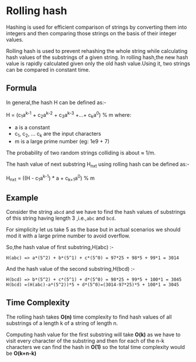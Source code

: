 # Rolling hash

Hashing is used for efficient comparison of strings by converting them into integers and then comparing those strings on the basis of their integer values.

Rolling hash is used to prevent rehashing the whole string while calculating hash values of the substrings of a given string.
In rolling hash,the new hash value is rapidly calculated given only the old hash value.Using it, two strings can be compared in constant time.

## Formula

In general,the hash H can be defined as:-

H = (c<sub>1</sub>a<sup>k-1</sup> + c<sub>2</sub>a<sup>k-2</sup> + c<sub>3</sub>a<sup>k-3</sup> +...+ c<sub>k</sub>a<sup>0</sup>) % m
where:

- a is a constant
- c<sub>1</sub>, c<sub>2</sub>, ... c<sub>k</sub> are the input characters
- m is a large prime number (eg: 1e9 + 7)

The probability of two random strings colliding is about ≈ 1/m.

The hash value of next substring H<sub>nxt</sub> using rolling hash can be defined as:-

H<sub>nxt</sub> = ((H - c<sub>1</sub>a<sup>k-1</sup>) \* a + c<sub>k+1</sub>a<sup>0</sup>) % m

## Example

Consider the string `abcd` and we have to find the hash values of substrings of this string having length 3 ,i.e.,`abc` and `bcd`.

For simplicity let us take 5 as the base but in actual scenarios we should mod it with a large prime number to avoid overflow.

So,the hash value of first substring,H(abc) :-

```
H(abc) => a*(5^2) + b*(5^1) + c*(5^0) = 97*25 + 98*5 + 99*1 = 3014
```

And the hash value of the second substring,H(bcd) :-

```
H(bcd) => b*(5^2) + c*(5^1) + d*(5^0) = 98*25 + 99*5 + 100*1 = 3045
H(bcd) =(H(abc)-a*(5^2))*5 + d*(5^0)=(3014-97*25)*5 + 100*1 = 3045
```

## Time Complexity

The rolling hash takes **O(n)** time complexity to find hash values of all substrings of a length k of a string of length n.

Computing hash value for the first substring will take **O(k)** as we have to visit every character of the substring and then for each of the n-k characters we can find the hash in **O(1)** so the total time complexity would be **O(k+n-k)**
